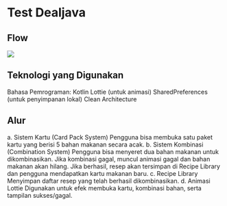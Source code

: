 # Test Dealjava

## Flow

![](https://github.com/rixon08/test_dealjava/blob/master/flow.gif)


## Teknologi yang Digunakan
Bahasa Pemrograman: Kotlin
Lottie (untuk animasi)
SharedPreferences (untuk penyimpanan lokal)
Clean Architecture

## Alur
a. Sistem Kartu (Card Pack System)
Pengguna bisa membuka satu paket kartu yang berisi 5 bahan makanan secara acak.
b. Sistem Kombinasi (Combination System)
Pengguna bisa menyeret dua bahan makanan untuk dikombinasikan.
Jika kombinasi gagal, muncul animasi gagal dan bahan makanan akan hilang.
Jika berhasil, resep akan tersimpan di Recipe Library dan pengguna mendapatkan kartu makanan baru.
c. Recipe Library
Menyimpan daftar resep yang telah berhasil dikombinasikan.
d. Animasi Lottie
Digunakan untuk efek membuka kartu, kombinasi bahan, serta tampilan sukses/gagal.
